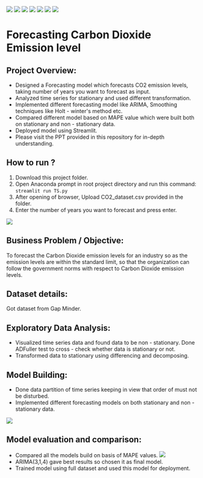 ![](https://img.shields.io/github/followers/alokthakur93?label=Follow%40alokthakur93&style=social)
![](https://img.shields.io/github/forks/alokthakur93/Forecasting-CO2-emission?label=Fork&style=social)
![](https://img.shields.io/github/stars/alokthakur93/Forecasting-CO2-emission?style=social)
![](https://img.shields.io/github/watchers/alokthakur93/Forecasting-CO2-emission?style=social)
![](https://img.shields.io/github/issues/alokthakur93/Forecasting-CO2-emission)
![](https://img.shields.io/github/repo-size/alokthakur93/Forecasting-CO2-emission)
![](https://img.shields.io/github/languages/code-size/alokthakur93/Forecasting-CO2-emission)

# Forecasting Carbon Dioxide Emission level

## Project Overview:
* Designed a Forecasting model which forecasts CO2 emission levels, taking number of years you want to forecast as input.
* Analyzed time series for stationary and used different transformation.
* Implemented different forecasting model like ARIMA, Smoothing techniques like Holt - winter's method etc.
* Compared different model based on MAPE value which were built both on stationary and non - stationary data.
* Deployed model using Streamlit.
* Please visit the PPT provided in this repository for in-depth understanding.

## How to run ?
1. Download this project folder.
2. Open Anaconda prompt in root project directory and run this command:
    ``` streamlit run TS.py ```
3. After opening of browser, Upload CO2_dataset.csv provided in the folder.
4. Enter the number of years you want to forecast and press enter.

![](https://raw.githubusercontent.com/alokthakur93/Forecasting-CO2-emission/main/Screenshot%20(111).png)

## Business Problem / Objective:
To forecast the Carbon Dioxide emission levels for an industry so as the emission levels are within the standard limit, so that the organization can follow the government norms with respect to Carbon Dioxide emission levels.

## Dataset details:
Got dataset from Gap Minder.

## Exploratory Data Analysis:
* Visualized time series data and found data to be non - stationary. Done ADFuller test to cross - check whether data is stationary or not.
* Transformed data to stationary using differencing and decomposing.

## Model Building:
* Done data partition of time series keeping in view that order of must not be disturbed.
* Implemented different forecasting models on both stationary and non - stationary data.

![](https://raw.githubusercontent.com/alokthakur93/Forecasting-CO2-emission/main/graph.PNG)

## Model evaluation and comparison:
* Compared all the models build on basis of MAPE values.
![](https://raw.githubusercontent.com/alokthakur93/Forecasting-CO2-emission/main/Picture1.png)
* ARIMA(3,1,4) gave best results so chosen it as final model.
* Trained model using full dataset and used this model for deployment.


